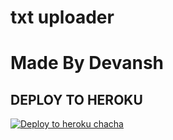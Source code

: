 # txt uploader

# Made By Devansh


## DEPLOY TO HEROKU


[![Deploy to heroku chacha](https://www.herokucdn.com/deploy/button.svg)](https://dashboard.heroku.com/new?template=https://github.com/Radhagitrepo/Radha-Uploder-01)

